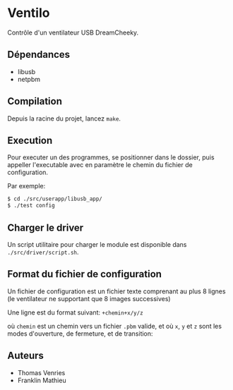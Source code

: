 # Ventilo

Contrôle d'un ventilateur USB DreamCheeky.

## Dépendances

* libusb
* netpbm

## Compilation

Depuis la racine du projet, lancez `make`.

## Execution

Pour executer un des programmes, se positionner dans le dossier, puis appeller
l'executable avec en paramètre le chemin du fichier de configuration.

Par exemple:

```bash
$ cd ./src/userapp/libusb_app/
$ ./test config
```

## Charger le driver

Un script utilitaire pour charger le module est disponible dans
`./src/driver/script.sh`.

## Format du fichier de configuration

Un fichier de configuration est un fichier texte comprenant au plus
8 lignes (le ventilateur ne supportant que 8 images successives)

Une ligne est du format suivant: `+chemin+x/y/z`

où `chemin` est un chemin vers un fichier `.pbm` valide,
et où `x`, `y` et `z` sont les modes d'ouverture, de fermeture,
et de transition:

<expliquer les modes ici>

## Auteurs

* Thomas Venries
* Franklin Mathieu
